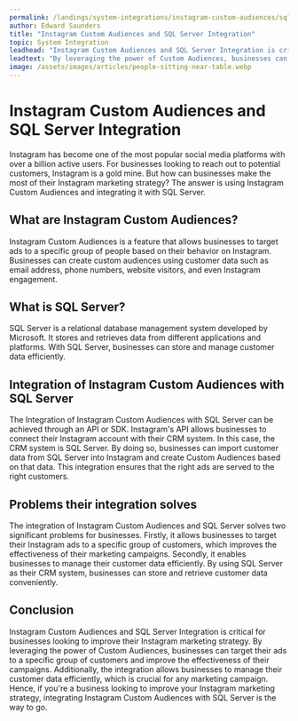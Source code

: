 ```yaml
---
permalink: /landings/system-integrations/instagram-custom-audiences/sql-server
author: Edward Saunders
title: "Instagram Custom Audiences and SQL Server Integration"
topic: System Integration
leadhead: "Instagram Custom Audiences and SQL Server Integration is critical for businesses looking to improve their Instagram marketing strategy"
leadtext: "By leveraging the power of Custom Audiences, businesses can target their ads to a specific group of customers and improve the effectiveness of their campaigns. Additionally, the integration allows businesses to manage their customer data efficiently, which is crucial for any marketing campaign. Hence, if you're a business looking to improve your Instagram marketing strategy, integrating Instagram Custom Audiences with SQL Server is the way to go."
image: /assets/images/articles/people-sitting-near-table.webp
---
```

<div class="arttext">	<h1>Instagram Custom Audiences and SQL Server Integration</h1>
	<p>Instagram has become one of the most popular social media platforms with over a billion active users. For businesses looking to reach out to potential customers, Instagram is a gold mine. But how can businesses make the most of their Instagram marketing strategy? The answer is using Instagram Custom Audiences and integrating it with SQL Server.</p>
	<h2>What are Instagram Custom Audiences?</h2>
	<p>Instagram Custom Audiences is a feature that allows businesses to target ads to a specific group of people based on their behavior on Instagram. Businesses can create custom audiences using customer data such as email address, phone numbers, website visitors, and even Instagram engagement.</p>
	<h2>What is SQL Server?</h2>
	<p>SQL Server is a relational database management system developed by Microsoft. It stores and retrieves data from different applications and platforms. With SQL Server, businesses can store and manage customer data efficiently.</p>
	<h2>Integration of Instagram Custom Audiences with SQL Server</h2>
	<p>The Integration of Instagram Custom Audiences with SQL Server can be achieved through an API or SDK. Instagram's API allows businesses to connect their Instagram account with their CRM system. In this case, the CRM system is SQL Server. By doing so, businesses can import customer data from SQL Server into Instagram and create Custom Audiences based on that data. This integration ensures that the right ads are served to the right customers.</p>
	<h2>Problems their integration solves</h2>
	<p>The integration of Instagram Custom Audiences and SQL Server solves two significant problems for businesses. Firstly, it allows businesses to target their Instagram ads to a specific group of customers, which improves the effectiveness of their marketing campaigns. Secondly, it enables businesses to manage their customer data efficiently. By using SQL Server as their CRM system, businesses can store and retrieve customer data conveniently.</p>
	<h2>Conclusion</h2>
	<p>Instagram Custom Audiences and SQL Server Integration is critical for businesses looking to improve their Instagram marketing strategy. By leveraging the power of Custom Audiences, businesses can target their ads to a specific group of customers and improve the effectiveness of their campaigns. Additionally, the integration allows businesses to manage their customer data efficiently, which is crucial for any marketing campaign. Hence, if you're a business looking to improve your Instagram marketing strategy, integrating Instagram Custom Audiences with SQL Server is the way to go.</p>
</div>